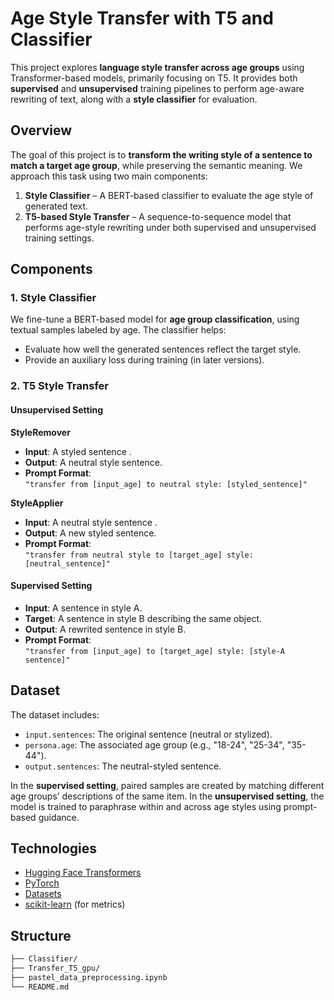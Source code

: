 
# Age Style Transfer with T5 and Classifier

This project explores **language style transfer across age groups** using Transformer-based models, primarily focusing on T5. It provides both **supervised** and **unsupervised** training pipelines to perform age-aware rewriting of text, along with a **style classifier** for evaluation.

## Overview

The goal of this project is to **transform the writing style of a sentence to match a target age group**, while preserving the semantic meaning. We approach this task using two main components:

1. **Style Classifier** – A BERT-based classifier to evaluate the age style of generated text.
2. **T5-based Style Transfer** – A sequence-to-sequence model that performs age-style rewriting under both supervised and unsupervised training settings.

## Components

### 1. Style Classifier

We fine-tune a BERT-based model for **age group classification**, using textual samples labeled by age. The classifier helps:
- Evaluate how well the generated sentences reflect the target style.
- Provide an auxiliary loss during training (in later versions).

### 2. T5 Style Transfer

#### Unsupervised Setting
**StyleRemover**

- **Input**: A styled sentence .
- **Output**: A neutral style sentence.
- **Prompt Format**:  
  `"transfer from [input_age] to neutral style: [styled_sentence]"`

**StyleApplier**

- **Input**: A neutral style sentence .
- **Output**: A new styled sentence.
- **Prompt Format**:  
  `"transfer from neutral style to [target_age] style: [neutral_sentence]"`


#### Supervised Setting

- **Input**: A sentence in style A.
- **Target**: A sentence in style B describing the same object.
- **Output**: A rewrited sentence in style B.
- **Prompt Format**:  
  `"transfer from [input_age] to [target_age] style: [style-A sentence]"`


## Dataset

The dataset includes:
- `input.sentences`: The original sentence (neutral or stylized).
- `persona.age`: The associated age group (e.g., "18-24", "25-34", "35-44").
- `output.sentences`: The neutral-styled sentence.

In the **supervised setting**, paired samples are created by matching different age groups’ descriptions of the same item. In the **unsupervised setting**, the model is trained to paraphrase within and across age styles using prompt-based guidance.


## Technologies

- [Hugging Face Transformers](https://huggingface.co/transformers/)
- [PyTorch](https://pytorch.org/)
- [Datasets](https://huggingface.co/docs/datasets/)
- [scikit-learn](https://scikit-learn.org/) (for metrics)

## Structure

```bash
├── Classifier/
├── Transfer_T5_gpu/
├── pastel_data_preprocessing.ipynb
└── README.md
```

